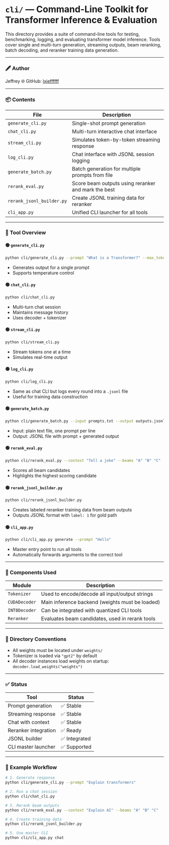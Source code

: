 # `cli/` — Command-Line Toolkit for Transformer Inference & Evaluation

This directory provides a suite of command-line tools for testing, benchmarking, logging, and evaluating transformer model inference. Tools cover single and multi-turn generation, streaming outputs, beam reranking, batch decoding, and reranker training data generation.

---

### 🖋️ Author
Jeffrey
🌐 GitHub: [lxjeffffff](https://github.com/lxjeffffff)

---

### 📦 Contents

| File                    | Description |
|-------------------------|-------------|
| `generate_cli.py`       | Single-shot prompt generation |
| `chat_cli.py`           | Multi-turn interactive chat interface |
| `stream_cli.py`         | Simulates token-by-token streaming response |
| `log_cli.py`            | Chat interface with JSONL session logging |
| `generate_batch.py`     | Batch generation for multiple prompts from file |
| `rerank_eval.py`        | Score beam outputs using reranker and mark the best |
| `rerank_jsonl_builder.py` | Create JSONL training data for reranker |
| `cli_app.py`            | Unified CLI launcher for all tools |

---

### 🧠 Tool Overview

#### 🟢 `generate_cli.py`

```bash
python cli/generate_cli.py --prompt "What is a Transformer?" --max_tokens 64
```

- Generates output for a single prompt
- Supports temperature control

#### 🟢 `chat_cli.py`

```bash
python cli/chat_cli.py
```

- Multi-turn chat session
- Maintains message history
- Uses decoder + tokenizer

#### 🟢 `stream_cli.py`

```bash
python cli/stream_cli.py
```

- Stream tokens one at a time
- Simulates real-time output

#### 🟢 `log_cli.py`

```bash
python cli/log_cli.py
```

- Same as chat CLI but logs every round into a `.jsonl` file
- Useful for training data construction

#### 🟢 `generate_batch.py`

```bash
python cli/generate_batch.py --input prompts.txt --output outputs.jsonl
```

- Input: plain text file, one prompt per line
- Output: JSONL file with prompt + generated output

#### 🟢 `rerank_eval.py`

```bash
python cli/rerank_eval.py --context "Tell a joke" --beams "A" "B" "C"
```

- Scores all beam candidates
- Highlights the highest scoring candidate

#### 🟢 `rerank_jsonl_builder.py`

```bash
python cli/rerank_jsonl_builder.py
```

- Creates labeled reranker training data from beam outputs
- Outputs JSONL format with `label: 1` for gold path

#### 🟢 `cli_app.py`

```bash
python cli/cli_app.py generate --prompt "Hello"
```

- Master entry point to run all tools
- Automatically forwards arguments to the correct tool

---

### 🧩 Components Used

| Module         | Description |
|----------------|-------------|
| `Tokenizer`    | Used to encode/decode all input/output strings |
| `CUDADecoder`  | Main inference backend (weights must be loaded) |
| `INT8Decoder`  | Can be integrated with quantized CLI tools |
| `Reranker`     | Evaluates beam candidates, used in rerank tools |

---

### 📁 Directory Conventions

- All weights must be located under `weights/`
- Tokenizer is loaded via `"gpt2"` by default
- All decoder instances load weights on startup: `decoder.load_weights("weights")`

---

### ✅ Status

| Tool                   | Status |
|------------------------|--------|
| Prompt generation      | ✅ Stable |
| Streaming response     | ✅ Stable |
| Chat with context      | ✅ Stable |
| Reranker integration   | ✅ Ready |
| JSONL builder          | ✅ Integrated |
| CLI master launcher    | ✅ Supported |

---

### 📘 Example Workflow

```bash
# 1. Generate response
python cli/generate_cli.py --prompt "Explain transformers"

# 2. Run a chat session
python cli/chat_cli.py

# 3. Rerank beam outputs
python cli/rerank_eval.py --context "Explain AI" --beams "A" "B" "C"

# 4. Create training data
python cli/rerank_jsonl_builder.py

# 5. Use master CLI
python cli/cli_app.py chat
```
